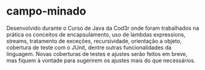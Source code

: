 # campo-minado
Desenvolvido durante o Curso de Java da Cod3r onde foram trabalhados na prática os conceitos de encapsulamento, uso de lambdas expressions, streams, tratamento de exceções, recursividade, orientação a objeto, cobertura de teste com o JUnit, dentre outras funcionalidades da linguagem.
Novas coberturas de testes e ajustes serão feitos em breve, mas fiquem à vontade para sugerirem os ajustes mais do que necessários.
